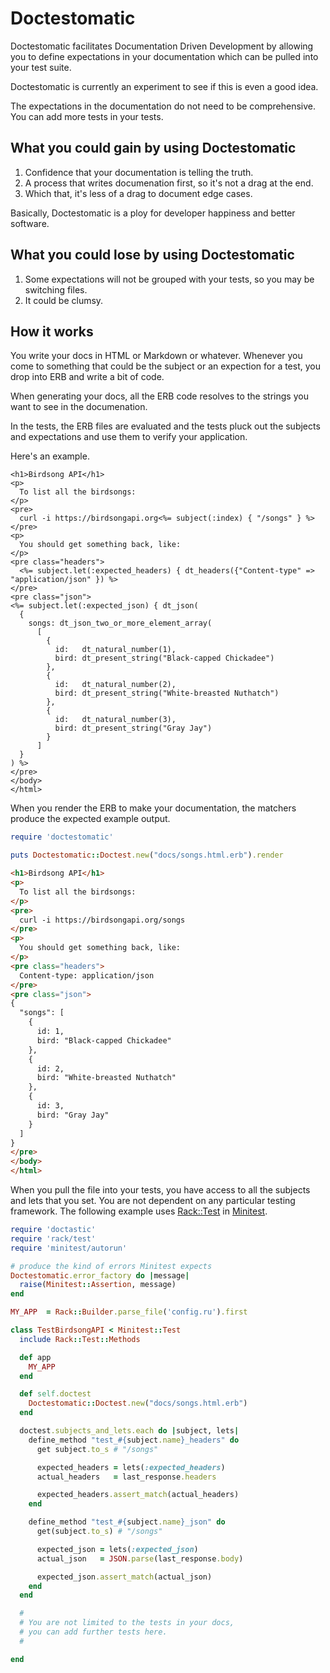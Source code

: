 # Doctestomatic

Doctestomatic facilitates Documentation Driven Development by allowing you to define expectations in your documentation which can be pulled into your test suite.

Doctestomatic is currently an experiment to see if this is even a good idea.

The expectations in the documentation do not need to be comprehensive. You can add more tests in your tests.

## What you could gain by using Doctestomatic

1. Confidence that your documentation is telling the truth.
2. A process that writes documenation first, so it's not a drag at the end.
3. Which that, it's less of a drag to document edge cases. 

Basically, Doctestomatic is a ploy for developer happiness and better software.

## What you could lose by using Doctestomatic

1. Some expectations will not be grouped with your tests, so you may be switching files.
2. It could be clumsy.

## How it works

You write your docs in HTML or Markdown or whatever. Whenever you come to something that could be the subject or an expection for a test, you drop into ERB and write a bit of code.

When generating your docs, all the ERB code resolves to the strings you want to see in the documenation.

In the tests, the ERB files are evaluated and the tests pluck out the subjects and expectations and use them to verify your application.

Here's an example.

```
<h1>Birdsong API</h1>
<p>
  To list all the birdsongs:
</p>
<pre>
  curl -i https://birdsongapi.org<%= subject(:index) { "/songs" } %>
</pre>
<p>
  You should get something back, like:
</p>
<pre class="headers">
  <%= subject.let(:expected_headers) { dt_headers({"Content-type" => "application/json" }) %>
</pre>
<pre class="json">
<%= subject.let(:expected_json) { dt_json(
  {
    songs: dt_json_two_or_more_element_array(
      [
        {
          id:   dt_natural_number(1),
          bird: dt_present_string("Black-capped Chickadee")
        },
        {
          id:   dt_natural_number(2),
          bird: dt_present_string("White-breasted Nuthatch")
        },
        {
          id:   dt_natural_number(3),
          bird: dt_present_string("Gray Jay")
        }
      ]
  }
) %>
</pre>
</body>
</html>
```

When you render the ERB to make your documentation, the matchers produce the expected example output.

```ruby
require 'doctestomatic'

puts Doctestomatic::Doctest.new("docs/songs.html.erb").render
```
```html
<h1>Birdsong API</h1>
<p>
  To list all the birdsongs:
</p>
<pre>
  curl -i https://birdsongapi.org/songs
</pre>
<p>
  You should get something back, like:
</p>
<pre class="headers">
  Content-type: application/json
</pre>
<pre class="json">
{
  "songs": [
    {
      id: 1,
      bird: "Black-capped Chickadee"
    },
    {
      id: 2,
      bird: "White-breasted Nuthatch"
    },
    {
      id: 3,
      bird: "Gray Jay"
    }
  ]
}
</pre>
</body>
</html>
```

When you pull the file into your tests, you have access to all the subjects and lets that you set. You are not dependent on any particular testing framework. The following example uses [Rack::Test](https://github.com/brynary/rack-test) in [Minitest](https://github.com/seattlerb/minitest).

```ruby
require 'doctastic'
require 'rack/test'
require 'minitest/autorun'

# produce the kind of errors Minitest expects
Doctestomatic.error_factory do |message|
  raise(Minitest::Assertion, message)
end

MY_APP  = Rack::Builder.parse_file('config.ru').first

class TestBirdsongAPI < Minitest::Test
  include Rack::Test::Methods

  def app
    MY_APP
  end

  def self.doctest
    Doctestomatic::Doctest.new("docs/songs.html.erb")
  end

  doctest.subjects_and_lets.each do |subject, lets|
    define_method "test_#{subject.name}_headers" do
      get subject.to_s # "/songs"

      expected_headers = lets(:expected_headers)
      actual_headers   = last_response.headers

      expected_headers.assert_match(actual_headers)
    end

    define_method "test_#{subject.name}_json" do
      get(subject.to_s) # "/songs"

      expected_json = lets(:expected_json)
      actual_json   = JSON.parse(last_response.body)

      expected_json.assert_match(actual_json)
    end
  end

  #
  # You are not limited to the tests in your docs,
  # you can add further tests here.
  #

end
```

  

